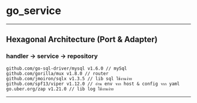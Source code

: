 # go_service

---
  ## Hexagonal Architecture (Port & Adapter)
  ### handler -> service -> repository
  
	github.com/go-sql-driver/mysql v1.6.0 // mySql
	github.com/gorilla/mux v1.8.0 // router
	github.com/jmoiron/sqlx v1.3.5 // lib sql ใช้งานง่าย
	github.com/spf13/viper v1.12.0 // อ่าน env จาก host & config จาก yaml
	go.uber.org/zap v1.21.0 // lib log ใช้งานง่าย
  
---
